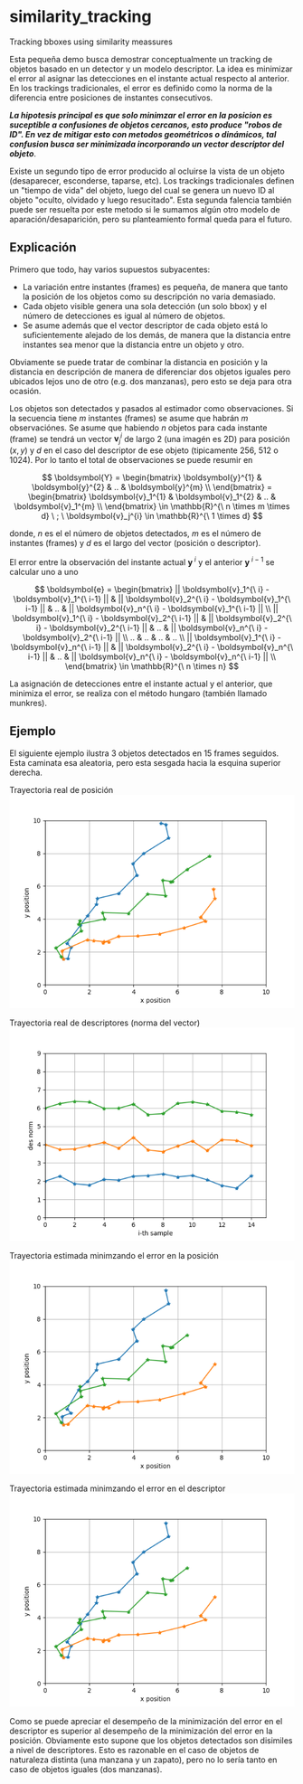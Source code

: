 # similarity_tracking
Tracking bboxes using similarity meassures

Esta pequeña demo busca demostrar conceptualmente un tracking de objetos basado en un detector y un modelo descriptor. La idea es minimizar el error al asignar las detecciones en el instante actual respecto al anterior. En los trackings tradicionales, el error es definido como la norma de la diferencia entre posiciones de instantes consecutivos. 

***La hipotesis principal es que solo minimzar el error en la posicion es suceptible a confusiones de objetos cercanos, esto produce "robos de ID". En vez de mitigar esto con metodos geométricos o dinámicos, tal confusion busca ser minimizada incorporando un vector descriptor del objeto***. 

Existe un segundo tipo de error producido al ocluirse la vista de un objeto (desaparecer, esconderse, taparse, etc). Los trackings tradicionales definen un "tiempo de vida" del objeto, luego del cual se genera un nuevo ID al objeto "oculto, olvidado y luego resucitado". Esta segunda falencia también puede ser resuelta por este metodo si le sumamos algún otro modelo de aparación/desaparición, pero su planteamiento formal queda para el futuro.  


## Explicación

Primero que todo, hay varios supuestos subyacentes:
- La variación entre instantes (frames) es pequeña, de manera que tanto la posición de los objetos como su descripción no varia demasiado. 
- Cada objeto visible genera una sola detección (un solo bbox) y el número de detecciones es igual al número de objetos.
- Se asume además que el vector descriptor de cada objeto está lo suficientemente alejado de los demás, de manera que la distancia entre instantes sea menor que la distancia entre un objeto y otro.

Obviamente se puede tratar de combinar la distancia en posición y la distancia en descripción de manera de diferenciar dos objetos iguales pero ubicados lejos uno de otro (e.g. dos manzanas), pero esto se deja para otra ocasión.

Los objetos son detectados y pasados al estimador como observaciones. Si la secuencia tiene $m$ instantes (frames) se asume que habrán $m$ observaciónes. Se asume que habiendo $n$ objetos para cada instante (frame) se tendrá un vector $\boldsymbol{v}_j^{i}$ de largo 2 (una imagén es 2D) para posición $(x, y)$ y $d$ en el caso del descriptor de ese objeto (tipicamente 256, 512 o 1024). Por lo tanto el total de observaciones se puede resumir en

$$
\boldsymbol{Y} = 
\begin{bmatrix}
\boldsymbol{y}^{1} & \boldsymbol{y}^{2} & .. & \boldsymbol{y}^{m} \\
\end{bmatrix} =
\begin{bmatrix}
\boldsymbol{v}_1^{1} & \boldsymbol{v}_1^{2} & .. & \boldsymbol{v}_1^{m} \\ 
\end{bmatrix} 
\in \mathbb{R}^{\ n \times m \times d} \ ; \ \boldsymbol{v}_j^{i} \in \mathbb{R}^{\ 1 \times d} 
 $$ 

donde, $n$ es el el número de objetos detectados, $m$ es el número de instantes (frames) y $d$ es el largo del vector (posición o descriptor).

El error entre la observación del instante actual $\boldsymbol{y}^{\ i}$ y el anterior $\boldsymbol{y}^{\ i-1}$ se calcular uno a uno

$$
\boldsymbol{e} = 
\begin{bmatrix}
|| \boldsymbol{v}_1^{\ i} - \boldsymbol{v}_1^{\ i-1} || & || \boldsymbol{v}_2^{\ i} - \boldsymbol{v}_1^{\ i-1} || & .. & || \boldsymbol{v}_n^{\ i} - \boldsymbol{v}_1^{\ i-1} || \\
|| \boldsymbol{v}_1^{\ i} - \boldsymbol{v}_2^{\ i-1} || & || \boldsymbol{v}_2^{\ i} - \boldsymbol{v}_2^{\ i-1}  || & .. & || \boldsymbol{v}_n^{\ i} - \boldsymbol{v}_2^{\ i-1} || \\  
.. & .. & .. & .. \\  
|| \boldsymbol{v}_1^{\ i} - \boldsymbol{v}_n^{\ i-1} || & || \boldsymbol{v}_2^{\ i} - \boldsymbol{v}_n^{\ i-1} || & .. & || \boldsymbol{v}_n^{\ i} - \boldsymbol{v}_n^{\ i-1} || \\ 
\end{bmatrix}
\in \mathbb{R}^{\ n \times n}
$$

La asignación de detecciones entre el instante actual y el anterior, que minimiza el error, se realiza con el método hungaro (también llamado munkres).

## Ejemplo

El siguiente ejemplo ilustra 3 objetos detectados en 15 frames seguidos. Esta caminata esa aleatoria, pero esta sesgada hacia la esquina superior derecha.

Trayectoria real de posición
![](readme_plot_pos_trajectory.png)

Trayectoria real de descriptores (norma del vector)
![](readme_plot_des_trajectory.png)

Trayectoria estimada minimzando el error en la posición
![](readme_plot_estimated_trajectories_pos.png)

Trayectoria estimada minimzando el error en el descriptor
![](readme_plot_estimated_trajectories_des.png)

Como se puede apreciar el desempeño de la minimización del error en el descriptor es superior al desempeño de la minimización del error en la posición. Obviamente esto supone que los objetos detectados son disimiles a nivel de descriptores. Esto es razonable en el caso de objetos de naturaleza distinta (una manzana y un zapato), pero no lo sería tanto en caso de objetos iguales (dos manzanas).